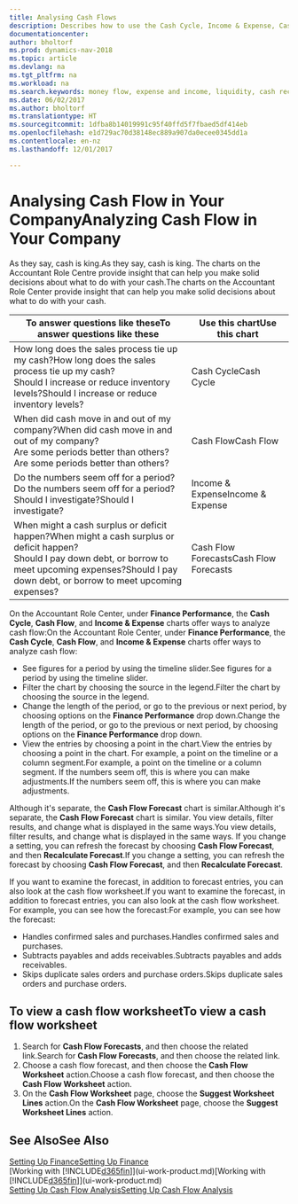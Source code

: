 ```yaml
---
title: Analysing Cash Flows
description: Describes how to use the Cash Cycle, Income & Expense, Cash Flow, and Cash Flow Forecast charts to analyze the past and future flow of money in and out of your company.
documentationcenter: 
author: bholtorf
ms.prod: dynamics-nav-2018
ms.topic: article
ms.devlang: na
ms.tgt_pltfrm: na
ms.workload: na
ms.search.keywords: money flow, expense and income, liquidity, cash receipts minus cash payments, Cartera
ms.date: 06/02/2017
ms.author: bholtorf
ms.translationtype: HT
ms.sourcegitcommit: 1dfba8b14019991c95f40ffd5f7fbaed5df414eb
ms.openlocfilehash: e1d729ac70d38148ec889a907da0ecee0345dd1a
ms.contentlocale: en-nz
ms.lasthandoff: 12/01/2017

---
```

# <a name="analyzing-cash-flow-in-your-company"></a><span data-ttu-id="b2835-103">Analysing Cash Flow in Your Company</span><span class="sxs-lookup"><span data-stu-id="b2835-103">Analyzing Cash Flow in Your Company</span></span>
<span data-ttu-id="b2835-104">As they say, cash is king.</span><span class="sxs-lookup"><span data-stu-id="b2835-104">As they say, cash is king.</span></span> <span data-ttu-id="b2835-105">The charts on the Accountant Role Centre provide insight that can help you make solid decisions about what to do with your cash.</span><span class="sxs-lookup"><span data-stu-id="b2835-105">The charts on the Accountant Role Center provide insight that can help you make solid decisions about what to do with your cash.</span></span>  

| <span data-ttu-id="b2835-106">To answer questions like these</span><span class="sxs-lookup"><span data-stu-id="b2835-106">To answer questions like these</span></span> | <span data-ttu-id="b2835-107">Use this chart</span><span class="sxs-lookup"><span data-stu-id="b2835-107">Use this chart</span></span> |
| --- | --- |
| <span data-ttu-id="b2835-108">How long does the sales process tie up my cash?</span><span class="sxs-lookup"><span data-stu-id="b2835-108">How long does the sales process tie up my cash?</span></span></br> <span data-ttu-id="b2835-109">Should I increase or reduce inventory levels?</span><span class="sxs-lookup"><span data-stu-id="b2835-109">Should I increase or reduce inventory levels?</span></span> |<span data-ttu-id="b2835-110">Cash Cycle</span><span class="sxs-lookup"><span data-stu-id="b2835-110">Cash Cycle</span></span> |
| <span data-ttu-id="b2835-111">When did cash move in and out of my company?</span><span class="sxs-lookup"><span data-stu-id="b2835-111">When did cash move in and out of my company?</span></span></br> <span data-ttu-id="b2835-112">Are some periods better than others?</span><span class="sxs-lookup"><span data-stu-id="b2835-112">Are some periods better than others?</span></span> |<span data-ttu-id="b2835-113">Cash Flow</span><span class="sxs-lookup"><span data-stu-id="b2835-113">Cash Flow</span></span> |
| <span data-ttu-id="b2835-114">Do the numbers seem off for a period?</span><span class="sxs-lookup"><span data-stu-id="b2835-114">Do the numbers seem off for a period?</span></span></br> <span data-ttu-id="b2835-115">Should I investigate?</span><span class="sxs-lookup"><span data-stu-id="b2835-115">Should I investigate?</span></span> |<span data-ttu-id="b2835-116">Income & Expense</span><span class="sxs-lookup"><span data-stu-id="b2835-116">Income & Expense</span></span> |
| <span data-ttu-id="b2835-117">When might a cash surplus or deficit happen?</span><span class="sxs-lookup"><span data-stu-id="b2835-117">When might a cash surplus or deficit happen?</span></span></br> <span data-ttu-id="b2835-118">Should I pay down debt, or borrow to meet upcoming expenses?</span><span class="sxs-lookup"><span data-stu-id="b2835-118">Should I pay down debt, or borrow to meet upcoming expenses?</span></span> |<span data-ttu-id="b2835-119">Cash Flow Forecasts</span><span class="sxs-lookup"><span data-stu-id="b2835-119">Cash Flow Forecasts</span></span> |

<span data-ttu-id="b2835-120">On the Accountant Role Center, under **Finance Performance**, the **Cash Cycle**, **Cash Flow**, and **Income & Expense** charts offer ways to analyze cash flow:</span><span class="sxs-lookup"><span data-stu-id="b2835-120">On the Accountant Role Center, under **Finance Performance**, the **Cash Cycle**, **Cash Flow**, and **Income & Expense** charts offer ways to analyze cash flow:</span></span>  

* <span data-ttu-id="b2835-121">See figures for a period by using the timeline slider.</span><span class="sxs-lookup"><span data-stu-id="b2835-121">See figures for a period by using the timeline slider.</span></span>  
* <span data-ttu-id="b2835-122">Filter the chart by choosing the source in the legend.</span><span class="sxs-lookup"><span data-stu-id="b2835-122">Filter the chart by choosing the source in the legend.</span></span>  
* <span data-ttu-id="b2835-123">Change the length of the period, or go to the previous or next period, by choosing options on the **Finance Performance** drop down.</span><span class="sxs-lookup"><span data-stu-id="b2835-123">Change the length of the period, or go to the previous or next period, by choosing options on the **Finance Performance** drop down.</span></span>  
* <span data-ttu-id="b2835-124">View the entries by choosing a point in the chart.</span><span class="sxs-lookup"><span data-stu-id="b2835-124">View the entries by choosing a point in the chart.</span></span> <span data-ttu-id="b2835-125">For example, a point on the timeline or a column segment.</span><span class="sxs-lookup"><span data-stu-id="b2835-125">For example, a point on the timeline or a column segment.</span></span> <span data-ttu-id="b2835-126">If the numbers seem off, this is where you can make adjustments.</span><span class="sxs-lookup"><span data-stu-id="b2835-126">If the numbers seem off, this is where you can make adjustments.</span></span>  

<span data-ttu-id="b2835-127">Although it's separate, the **Cash Flow Forecast** chart is similar.</span><span class="sxs-lookup"><span data-stu-id="b2835-127">Although it's separate, the **Cash Flow Forecast** chart is similar.</span></span> <span data-ttu-id="b2835-128">You view details, filter results, and change what is displayed in the same ways.</span><span class="sxs-lookup"><span data-stu-id="b2835-128">You view details, filter results, and change what is displayed in the same ways.</span></span> <span data-ttu-id="b2835-129">If you change a setting, you can refresh the forecast by choosing **Cash Flow Forecast**, and then **Recalculate Forecast**.</span><span class="sxs-lookup"><span data-stu-id="b2835-129">If you change a setting, you can refresh the forecast by choosing **Cash Flow Forecast**, and then **Recalculate Forecast**.</span></span>

<span data-ttu-id="b2835-130">If you want to examine the forecast, in addition to forecast entries, you can also look at the cash flow worksheet.</span><span class="sxs-lookup"><span data-stu-id="b2835-130">If you want to examine the forecast, in addition to forecast entries, you can also look at the cash flow worksheet.</span></span> <span data-ttu-id="b2835-131">For example, you can see how the forecast:</span><span class="sxs-lookup"><span data-stu-id="b2835-131">For example, you can see how the forecast:</span></span>

* <span data-ttu-id="b2835-132">Handles confirmed sales and purchases.</span><span class="sxs-lookup"><span data-stu-id="b2835-132">Handles confirmed sales and purchases.</span></span>  
* <span data-ttu-id="b2835-133">Subtracts payables and adds receivables.</span><span class="sxs-lookup"><span data-stu-id="b2835-133">Subtracts payables and adds receivables.</span></span>  
* <span data-ttu-id="b2835-134">Skips duplicate sales orders and purchase orders.</span><span class="sxs-lookup"><span data-stu-id="b2835-134">Skips duplicate sales orders and purchase orders.</span></span>  

## <a name="to-view-a-cash-flow-worksheet"></a><span data-ttu-id="b2835-135">To view a cash flow worksheet</span><span class="sxs-lookup"><span data-stu-id="b2835-135">To view a cash flow worksheet</span></span>
1. <span data-ttu-id="b2835-136">Search for **Cash Flow Forecasts**, and then choose the related link.</span><span class="sxs-lookup"><span data-stu-id="b2835-136">Search for **Cash Flow Forecasts**, and then choose the related link.</span></span>  
2. <span data-ttu-id="b2835-137">Choose a cash flow forecast, and then choose the **Cash Flow Worksheet** action.</span><span class="sxs-lookup"><span data-stu-id="b2835-137">Choose a cash flow forecast, and then choose the **Cash Flow Worksheet** action.</span></span>  
3. <span data-ttu-id="b2835-138">On the **Cash Flow Worksheet** page, choose the **Suggest Worksheet Lines** action.</span><span class="sxs-lookup"><span data-stu-id="b2835-138">On the **Cash Flow Worksheet** page, choose the **Suggest Worksheet Lines** action.</span></span>  

## <a name="see-also"></a><span data-ttu-id="b2835-139">See Also</span><span class="sxs-lookup"><span data-stu-id="b2835-139">See Also</span></span>
[<span data-ttu-id="b2835-140">Setting Up Finance</span><span class="sxs-lookup"><span data-stu-id="b2835-140">Setting Up Finance</span></span>](finance-setup-finance.md)  
<span data-ttu-id="b2835-141">[Working with [!INCLUDE[d365fin](includes/d365fin_md.md)]](ui-work-product.md)</span><span class="sxs-lookup"><span data-stu-id="b2835-141">[Working with [!INCLUDE[d365fin](includes/d365fin_md.md)]](ui-work-product.md)</span></span>  
[<span data-ttu-id="b2835-142">Setting Up Cash Flow Analysis</span><span class="sxs-lookup"><span data-stu-id="b2835-142">Setting Up Cash Flow Analysis</span></span>](finance-setup-cash-flow-analyses.md)  

